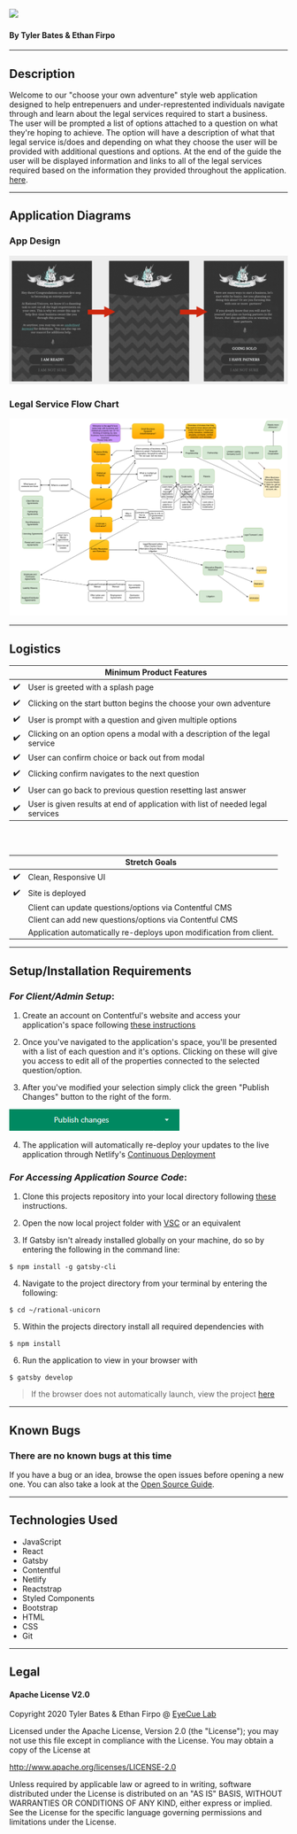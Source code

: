 ![](https://i.ibb.co/QNgD1P6/guide-logo.png)
<br />

#### By Tyler Bates & Ethan Firpo

<hr/>

## Description

Welcome to our "choose your own adventure" style web application designed to help entrepenuers and under-represtented individuals navigate through and learn about the legal services required to start a business. <br>
The user will be prompted a list of options attached to a question on what they're hoping to achieve. The option will have a description of what that legal service is/does and depending on what they choose the user will be provided with additional questions and options. At the end of the guide the user will be displayed information and links to all of the legal services required based on the information they provided throughout the application. [here]().

<hr />

## Application Diagrams

### App Design

<img src='src\images\Animation_Example.png' alt="app design">

### Legal Service Flow Chart

<img src='src\images\flowChart.png' alt="app design">

<hr/>

## Logistics

|                    | Minimum Product Features                                                       |
| ------------------ | ------------------------------------------------------------------------------ |
| :heavy_check_mark: | User is greeted with a splash page                                             |
| :heavy_check_mark: | Clicking on the start button begins the choose your own adventure              |
| :heavy_check_mark: | User is prompt with a question and given multiple options                      |
| :heavy_check_mark: | Clicking on an option opens a modal with a description of the legal service    |
| :heavy_check_mark: | User can confirm choice or back out from modal                                 |
| :heavy_check_mark: | Clicking confirm navigates to the next question                                |
| :heavy_check_mark: | User can go back to previous question resetting last answer                    |
| :heavy_check_mark: | User is given results at end of application with list of needed legal services |

<br/>
<br/>

|                    | Stretch Goals                                                       |
| ------------------ | ------------------------------------------------------------------- |
| :heavy_check_mark: | Clean, Responsive UI                                                |
| :heavy_check_mark: | Site is deployed                                                    |
|                    | Client can update questions/options via Contentful CMS              |
|                    | Client can add new questions/options via Contentful CMS             |
|                    | Application automatically re-deploys upon modification from client. |

<hr />

## Setup/Installation Requirements

### _For Client/Admin Setup_:

1. Create an account on Contentful's website and access your application's space following [these instructions](https://www.contentful.com/help/contentful-101/)

2. Once you've navigated to the application's space, you'll be presented with a list of each question and it's options. Clicking on these will give you access to edit all of the properties connected to the selected question/option.

3. After you've modified your selection simply click the green "Publish Changes" button to the right of the form.

<img src='src\images\publish_changes.png' alt="app design">

4. The application will automatically re-deploy your updates to the live application through Netlify's [Continuous Deployment](https://www.netlify.com/products/build/#start)

### _For Accessing Application Source Code_:

1. Clone this projects repository into your local directory following [these](https://www.linode.com/docs/development/version-control/how-to-install-git-and-clone-a-github-repository/) instructions.

2. Open the now local project folder with [VSC](https://code.visualstudio.com/Download) or an equivalent

3. If Gatsby isn't already installed globally on your machine, do so by entering the following in the command line:

```
$ npm install -g gatsby-cli
```

4. Navigate to the project directory from your terminal by entering the following:

```
$ cd ~/rational-unicorn
```

5. Within the projects directory install all required dependencies with

```
$ npm install
```

6. Run the application to view in your browser with

```
$ gatsby develop
```

> If the browser does not automatically launch, view the project [here](https://localhost:8000)

<hr/>

## Known Bugs

### There are no known bugs at this time

If you have a bug or an idea, browse the open issues before opening a new one. You can also take a look at the [Open Source Guide](https://opensource.guide/).

<hr/>

## Technologies Used

- JavaScript
- React
- Gatsby
- Contentful
- Netlify
- Reactstrap
- Styled Components
- Bootstrap
- HTML
- CSS
- Git

<hr/>

## Legal

#### Apache License V2.0

Copyright 2020 Tyler Bates & Ethan Firpo @ [EyeCue Lab](https://www.eyecuelab.com/)

Licensed under the Apache License, Version 2.0 (the "License");
you may not use this file except in compliance with the License.
You may obtain a copy of the License at

http://www.apache.org/licenses/LICENSE-2.0

Unless required by applicable law or agreed to in writing, software
distributed under the License is distributed on an "AS IS" BASIS,
WITHOUT WARRANTIES OR CONDITIONS OF ANY KIND, either express or implied.
See the License for the specific language governing permissions and
limitations under the License.
